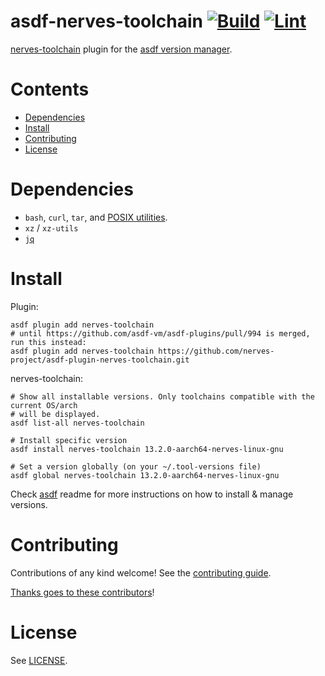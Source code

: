 <!-- <div align="center"> -->

# asdf-nerves-toolchain [![Build](https://github.com/nerves-project/asdf-plugin-nerves-toolchain/actions/workflows/build.yml/badge.svg)](https://github.com/nerves-project/asdf-plugin-nerves-toolchain/actions/workflows/build.yml) [![Lint](https://github.com/nerves-project/asdf-plugin-nerves-toolchain/actions/workflows/lint.yml/badge.svg)](https://github.com/nerves-project/asdf-plugin-nerves-toolchain/actions/workflows/lint.yml)

[nerves-toolchain](https://github.com/nerves-project/asdf-plugin-nerves-toolchain) plugin for the [asdf version manager](https://asdf-vm.com).

</div>

# Contents

- [Dependencies](#dependencies)
- [Install](#install)
- [Contributing](#contributing)
- [License](#license)

# Dependencies

<!-- **TODO: adapt this section** -->

- `bash`, `curl`, `tar`, and [POSIX utilities](https://pubs.opengroup.org/onlinepubs/9699919799/idx/utilities.html).
- `xz` / `xz-utils`
- [`jq`](https://jqlang.github.io/jq/)

# Install

Plugin:

```shell
asdf plugin add nerves-toolchain
# until https://github.com/asdf-vm/asdf-plugins/pull/994 is merged, run this instead:
asdf plugin add nerves-toolchain https://github.com/nerves-project/asdf-plugin-nerves-toolchain.git
```

nerves-toolchain:

```shell
# Show all installable versions. Only toolchains compatible with the current OS/arch
# will be displayed.
asdf list-all nerves-toolchain

# Install specific version
asdf install nerves-toolchain 13.2.0-aarch64-nerves-linux-gnu

# Set a version globally (on your ~/.tool-versions file)
asdf global nerves-toolchain 13.2.0-aarch64-nerves-linux-gnu
```

Check [asdf](https://github.com/asdf-vm/asdf) readme for more instructions on how to
install & manage versions.

# Contributing

Contributions of any kind welcome! See the [contributing guide](contributing.md).

[Thanks goes to these contributors](https://github.com/nerves-project/asdf-plugin-nerves-toolchain/graphs/contributors)!

# License

See [LICENSE](LICENSE).

